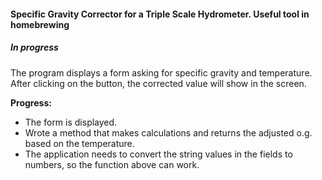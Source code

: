 #### Specific Gravity Corrector for a Triple Scale Hydrometer. Useful tool in homebrewing

##### In progress  

The program displays a form asking for specific gravity and temperature. After clicking on the button, the corrected value will show in the screen.


**Progress:** 
- The form is displayed.  
- Wrote a method that makes calculations and returns the adjusted o.g. based on the temperature.  
- The application needs to convert the string values in the fields to numbers, so the function above can work.